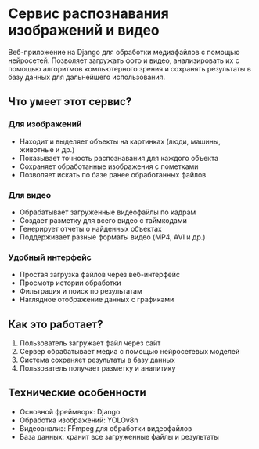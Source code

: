 # Сервис распознавания изображений и видео

Веб-приложение на Django для обработки медиафайлов с помощью нейросетей. Позволяет загружать фото и видео, анализировать их с помощью алгоритмов компьютерного зрения и сохранять результаты в базу данных для дальнейшего использования.

## Что умеет этот сервис?

### Для изображений
- Находит и выделяет объекты на картинках (люди, машины, животные и др.)
- Показывает точность распознавания для каждого объекта
- Сохраняет обработанные изображения с пометками
- Позволяет искать по базе ранее обработанных файлов

### Для видео
- Обрабатывает загруженные видеофайлы по кадрам
- Создает разметку для всего видео с таймкодами
- Генерирует отчеты о найденных объектах
- Поддерживает разные форматы видео (MP4, AVI и др.)

### Удобный интерфейс
- Простая загрузка файлов через веб-интерфейс
- Просмотр истории обработки
- Фильтрация и поиск по результатам
- Наглядное отображение данных с графиками

## Как это работает?
1. Пользователь загружает файл через сайт
2. Сервер обрабатывает медиа с помощью нейросетевых моделей
3. Система сохраняет результаты в базу данных
4. Пользователь получает разметку и аналитику

## Технические особенности
- Основной фреймворк: Django
- Обработка изображений: YOLOv8n
- Видеоанализ: FFmpeg для обработки видеофайлов
- База данных: хранит все загруженные файлы и результаты

